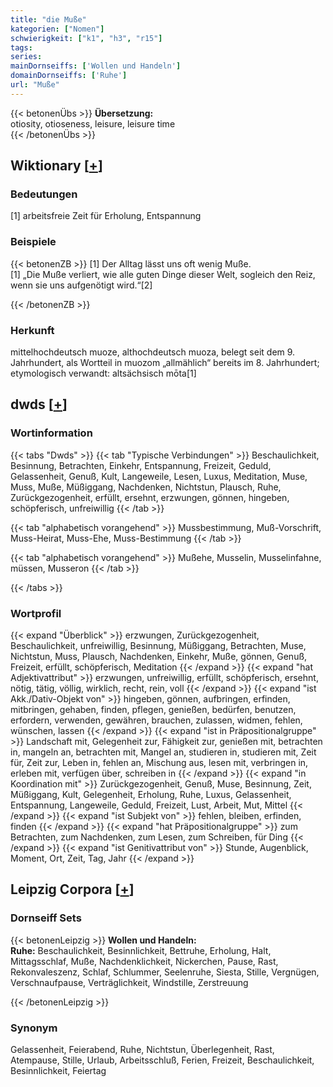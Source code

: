```yaml
---
title: "die Muße"
kategorien: ["Nomen"]
schwierigkeit: ["k1", "h3", "r15"]
tags:
series:
mainDornseiffs: ['Wollen und Handeln']
domainDornseiffs: ['Ruhe']
url: "Muße"
---
```


{{< betonenÜbs >}}
**Übersetzung:**  
otiosity, otioseness, leisure, leisure  time  
{{< /betonenÜbs >}}

## Wiktionary [[+](https://de.wiktionary.org/wiki/Muße)]

### Bedeutungen
[1] arbeitsfreie Zeit für Erholung, Entspannung  

### Beispiele
{{< betonenZB >}}
[1] Der Alltag lässt uns oft wenig Muße.  
[1] „Die Muße verliert, wie alle guten Dinge dieser Welt, sogleich den Reiz, wenn sie uns aufgenötigt wird.“[2]  

{{< /betonenZB >}}
### Herkunft
mittelhochdeutsch muoze, althochdeutsch muoza, belegt seit dem 9. Jahrhundert, als Wortteil in muozom „allmählich“ bereits im 8. Jahrhundert; etymologisch verwandt: altsächsisch mōta[1]  



## dwds [[+](https://www.dwds.de/wb/Muße)]

### Wortinformation
{{< tabs "Dwds" >}}
{{< tab "Typische Verbindungen" >}}
Beschaulichkeit, Besinnung, Betrachten, Einkehr, Entspannung, Freizeit, Geduld, Gelassenheit, Genuß, Kult, Langeweile, Lesen, Luxus, Meditation, Muse, Muss, Muße, Müßiggang, Nachdenken, Nichtstun, Plausch, Ruhe, Zurückgezogenheit, erfüllt, ersehnt, erzwungen, gönnen, hingeben, schöpferisch, unfreiwillig
{{< /tab >}}

{{< tab "alphabetisch vorangehend" >}}
Mussbestimmung, Muß-Vorschrift, Muss-Heirat, Muss-Ehe, Muss-Bestimmung
{{< /tab >}}

{{< tab "alphabetisch vorangehend" >}}
Mußehe, Musselin, Musselinfahne, müssen, Musseron
{{< /tab >}}

{{< /tabs >}}

### Wortprofil
{{< expand "Überblick" >}} erzwungen, Zurückgezogenheit, Beschaulichkeit, unfreiwillig, Besinnung, Müßiggang, Betrachten, Muse, Nichtstun, Muss, Plausch, Nachdenken, Einkehr, Muße, gönnen, Genuß, Freizeit, erfüllt, schöpferisch, Meditation {{< /expand >}}
{{< expand "hat Adjektivattribut" >}} erzwungen, unfreiwillig, erfüllt, schöpferisch, ersehnt, nötig, tätig, völlig, wirklich, recht, rein, voll {{< /expand >}}
{{< expand "ist Akk./Dativ-Objekt von" >}} hingeben, gönnen, aufbringen, erfinden, mitbringen, gehaben, finden, pflegen, genießen, bedürfen, benutzen, erfordern, verwenden, gewähren, brauchen, zulassen, widmen, fehlen, wünschen, lassen {{< /expand >}}
{{< expand "ist in Präpositionalgruppe" >}} Landschaft mit, Gelegenheit zur, Fähigkeit zur, genießen mit, betrachten in, mangeln an, betrachten mit, Mangel an, studieren in, studieren mit, Zeit für, Zeit zur, Leben in, fehlen an, Mischung aus, lesen mit, verbringen in, erleben mit, verfügen über, schreiben in {{< /expand >}}
{{< expand "in Koordination mit" >}} Zurückgezogenheit, Genuß, Muse, Besinnung, Zeit, Müßiggang, Kult, Gelegenheit, Erholung, Ruhe, Luxus, Gelassenheit, Entspannung, Langeweile, Geduld, Freizeit, Lust, Arbeit, Mut, Mittel {{< /expand >}}
{{< expand "ist Subjekt von" >}} fehlen, bleiben, erfinden, finden {{< /expand >}}
{{< expand "hat Präpositionalgruppe" >}} zum Betrachten, zum Nachdenken, zum Lesen, zum Schreiben, für Ding {{< /expand >}}
{{< expand "ist Genitivattribut von" >}} Stunde, Augenblick, Moment, Ort, Zeit, Tag, Jahr {{< /expand >}}

## Leipzig Corpora [[+](https://corpora.uni-leipzig.de/en/res?word=Muße&corpusId=deu_newscrawl-public_2018)]

### Dornseiff Sets
{{< betonenLeipzig >}}
**Wollen und Handeln:**  
**Ruhe:** Beschaulichkeit, Besinnlichkeit, Bettruhe, Erholung, Halt, Mittagsschlaf, Muße, Nachdenklichkeit, Nickerchen, Pause, Rast, Rekonvaleszenz, Schlaf, Schlummer, Seelenruhe, Siesta, Stille, Vergnügen, Verschnaufpause, Verträglichkeit, Windstille, Zerstreuung  

{{< /betonenLeipzig >}}

### Synonym
Gelassenheit, Feierabend, Ruhe, Nichtstun, Überlegenheit, Rast, Atempause, Stille, Urlaub, Arbeitsschluß, Ferien, Freizeit, Beschaulichkeit, Besinnlichkeit, Feiertag

